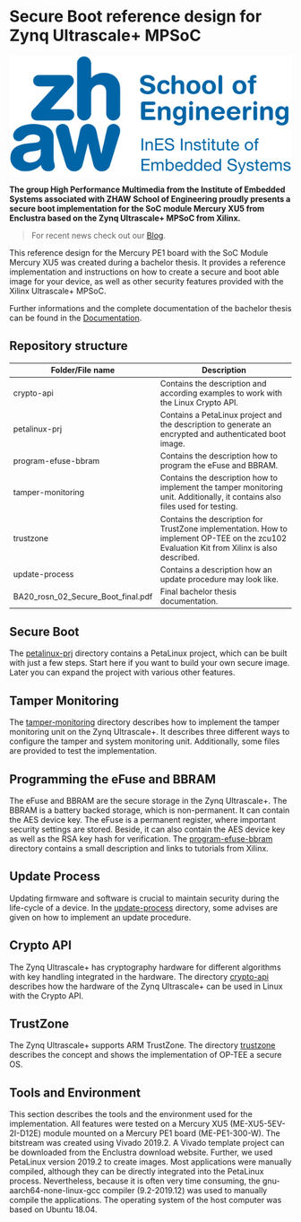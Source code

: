 # Secure Boot reference design for Zynq Ultrascale+ MPSoC

[![logo](images/ines_logo.png)](https://www.zhaw.ch/en/engineering/institutes-centres/ines/ "Homepage")

__The group High Performance Multimedia from the Institute of Embedded Systems associated with ZHAW School of Engineering proudly presents a secure boot implementation for the SoC module Mercury XU5 from Enclustra based on the Zynq Ultrascale+ MPSoC from Xilinx.__

> For recent news check out our [Blog](https://blog.zhaw.ch/high-performance/).

This reference design for the Mercury PE1 board with the SoC Module Mercury XU5
was created during a bachelor thesis. It provides a reference implementation
and instructions on how to create a secure and boot able image for your device,
as well as other security features provided with the Xilinx Ultrascale+ MPSoC.

Further informations and the complete documentation of the bachelor thesis can
be found in the [Documentation](BA20_rosn_02_Secure_Boot_final.pdf).

## Repository structure

| Folder/File name                    | Description                                                                                                                                 |
| ----------------------------------- | ------------------------------------------------------------------------------------------------------------------------------------------- |
| crypto-api                          | Contains the description and according examples to work with the Linux Crypto API.                                                          |
| petalinux-prj                       | Contains a PetaLinux project and the description to generate an encrypted and authenticated boot image.                                     |
| program-efuse-bbram                 | Contains the description how to program the eFuse and BBRAM.                                                                                |
| tamper-monitoring                   | Contains the description how to implement the tamper monitoring unit. Additionally, it contains also files used for testing.                |
| trustzone                           | Contains the description for TrustZone implementation. How to implement OP-TEE on the zcu102 Evaluation Kit from Xilinx is also described.  |
| update-process                      | Contains a description how an update procedure may look like.                                                                               |
| BA20_rosn_02_Secure_Boot_final.pdf  | Final bachelor thesis documentation.                                                                                                        |

## Secure Boot

The [petalinux-prj](petalinux-prj) directory contains a PetaLinux project,
which can be built with just a few steps. Start here if you want to build your
own secure image. Later you can expand the project with various other features.

## Tamper Monitoring

The [tamper-monitoring](tamper-monitoring) directory describes how to implement
the tamper monitoring unit on the Zynq Ultrascale+. It describes three
different ways to configure the tamper and system monitoring unit.
Additionally, some files are provided to test the implementation.

## Programming the eFuse and BBRAM

The eFuse and BBRAM are the secure storage in the Zynq Ultrascale+. The BBRAM is
a battery backed storage, which is non-permanent. It can contain the AES device
key. The eFuse is a permanent register, where important security settings are
stored. Beside, it can also contain the AES device key as well as the RSA key
hash for verification. The [program-efuse-bbram](program-efuse-bbram) directory
contains a small description and links to tutorials from Xilinx.

## Update Process

Updating firmware and software is crucial to maintain security during the
life-cycle of a device. In the [update-process](udate-process) directory, some
advises are given on how to implement an update procedure.

## Crypto API

The Zynq Ultrascale+ has cryptography hardware for different algorithms with key
handling integrated in the hardware. The directory [crypto-api](crypto-api)
describes how the hardware of the Zynq Ultrascale+ can be used in Linux with the
Crypto API.

## TrustZone

The Zynq Ultrascale+ supports ARM TrustZone. The directory
[trustzone](trustzone) describes the concept and shows the implementation of
OP-TEE a secure OS.

## Tools and Environment

This section describes the tools and the environment used for the
implementation. All features were tested on a Mercury XU5 (ME-XU5-5EV-2I-D12E)
module mounted on a Mercury PE1 board (ME-PE1-300-W). The bitstream was created
using Vivado 2019.2. A Vivado template project can be downloaded from the
Enclustra download website. Further, we used PetaLinux version 2019.2 to create
images. Most applications were manually compiled, although they can be directly
integrated into the PetaLinux process. Nevertheless, because it is often very
time consuming, the gnu-aarch64-none-linux-gcc compiler (9.2-2019.12) was used
to manually compile the applications. The operating system of the host computer
was based on Ubuntu 18.04.
